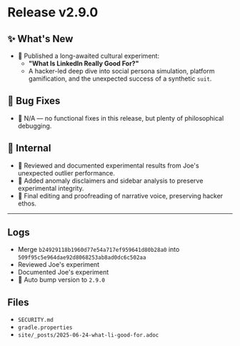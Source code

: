 # Release v2.9.0

## ✨ What's New

- 📖 Published a long-awaited cultural experiment:
    - **"What Is LinkedIn Really Good For?"**
    - A hacker-led deep dive into social persona simulation, platform gamification, and the unexpected success of a synthetic `suit`.

## 🐛 Bug Fixes

- 🧼 N/A — no functional fixes in this release, but plenty of philosophical debugging.

## 🔬 Internal

- 🧠 Reviewed and documented experimental results from Joe's unexpected outlier performance.
- 🧾 Added anomaly disclaimers and sidebar analysis to preserve experimental integrity.
- 📝 Final editing and proofreading of narrative voice, preserving hacker ethos.

---

## Logs

- Merge `b24929118b1960d77e54a717ef959641d80b28a0` into `509f95c5e964dae92d8068253ab8ad0dc6c502aa`
- Reviewed Joe's experiment
- Documented Joe's experiment
- 🔼 Auto bump version to `2.9.0`

## Files

- `SECURITY.md`
- `gradle.properties`
- `site/_posts/2025-06-24-what-li-good-for.adoc`
